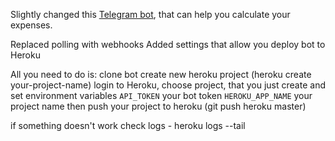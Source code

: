 Slightly changed this [Telegram bot](https://www.youtube.com/watch?v=Kh16iosOTIQ), that can help you calculate your expenses.

Replaced polling with webhooks
Added settings that allow you deploy bot to Heroku

All you need to do is:
clone bot
create new heroku project (heroku create your-project-name)
login to Heroku, choose project, that you just create and set environment variables
`API_TOKEN` your bot token
`HEROKU_APP_NAME` your project name
then push your project to heroku (git push heroku master)

if something doesn't work check logs - heroku logs --tail

